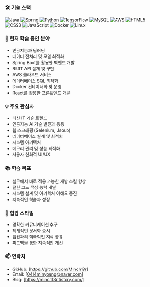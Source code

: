 ### 🛠 기술 스택
![Java](https://img.shields.io/badge/Java-ED8B00?style=for-the-badge&logo=openjdk&logoColor=white)
![Spring](https://img.shields.io/badge/Spring-6DB33F?style=for-the-badge&logo=spring&logoColor=white)
![Python](https://img.shields.io/badge/Python-3776AB?style=for-the-badge&logo=python&logoColor=white)
![TensorFlow](https://img.shields.io/badge/TensorFlow-FF6F00?style=for-the-badge&logo=tensorflow&logoColor=white)
![MySQL](https://img.shields.io/badge/MySQL-00000F?style=for-the-badge&logo=mysql&logoColor=white)
![AWS](https://img.shields.io/badge/AWS-232F3E?style=for-the-badge&logo=amazon-aws&logoColor=white)
![HTML5](https://img.shields.io/badge/HTML5-E34F26?style=for-the-badge&logo=html5&logoColor=white)
![CSS3](https://img.shields.io/badge/CSS3-1572B6?style=for-the-badge&logo=css3&logoColor=white)
![JavaScript](https://img.shields.io/badge/JavaScript-F7DF1E?style=for-the-badge&logo=javascript&logoColor=black)
![Docker](https://img.shields.io/badge/Docker-2496ED?style=for-the-badge&logo=docker&logoColor=white)
![Linux](https://img.shields.io/badge/Linux-FCC624?style=for-the-badge&logo=linux&logoColor=black)

### 🌱 현재 학습 중인 분야
- 인공지능과 딥러닝
- 데이터 전처리 및 모델 최적화
- Spring Boot를 활용한 백엔드 개발
- REST API 설계 및 구현
- AWS 클라우드 서비스
- 데이터베이스 SQL 최적화
- Docker 컨테이너화 및 운영
- React를 활용한 프론트엔드 개발

### 💡 주요 관심사
- 최신 IT 기술 트렌드
- 인공지능 AI 기술 발전과 응용
- 웹 스크래핑 (Selenium, Jsoup)
- 데이터베이스 설계 및 최적화
- 시스템 아키텍처
- 메모리 관리 및 성능 최적화
- 사용자 친화적 UI/UX

### 📚 학습 목표
- 실무에서 바로 적용 가능한 개발 스킬 향상
- 클린 코드 작성 능력 개발
- 시스템 설계 및 아키텍처 이해도 증진
- 지속적인 학습과 성장

### 🤝 협업 스타일
- 명확한 커뮤니케이션 추구
- 체계적인 문서화 중시
- 팀원과의 적극적인 지식 공유
- 피드백을 통한 지속적인 개선

### 📫 연락처
- GitHub: [https://github.com/Minch13r]
- Email: [0414minyoung@naver.com]
- Blog: [https://minch13r.tistory.com/]
